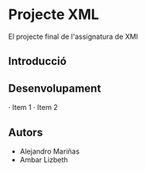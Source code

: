 # Projecte XML

El projecte final de l'assignatura de XMl

## Introducció

## Desenvolupament
· Item 1
· Item 2


## Autors

- Alejandro Mariñas
- Ambar Lizbeth